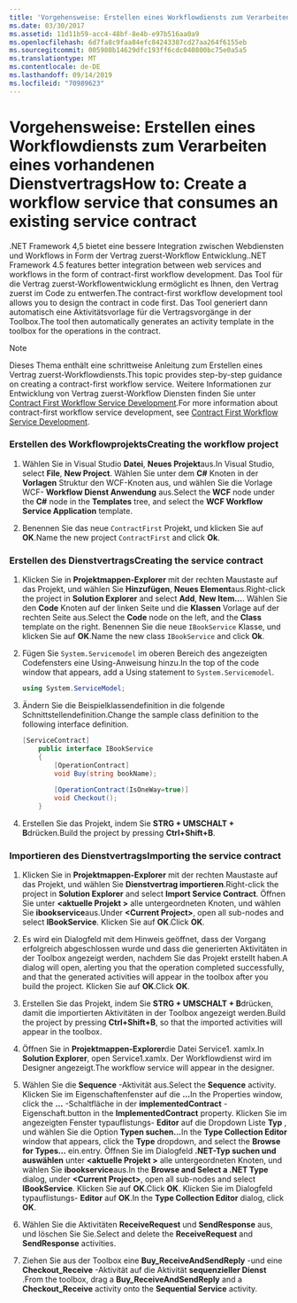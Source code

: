 ```yaml
---
title: 'Vorgehensweise: Erstellen eines Workflowdiensts zum Verarbeiten eines vorhandenen Dienstvertrags'
ms.date: 03/30/2017
ms.assetid: 11d11b59-acc4-48bf-8e4b-e97b516aa0a9
ms.openlocfilehash: 6d7fa8c9faa84efc84243387cd27aa264f6155eb
ms.sourcegitcommit: 005980b14629dfc193ff6cdc040800bc75e0a5a5
ms.translationtype: MT
ms.contentlocale: de-DE
ms.lasthandoff: 09/14/2019
ms.locfileid: "70989623"
---
```

# <a name="how-to-create-a-workflow-service-that-consumes-an-existing-service-contract"></a><span data-ttu-id="ecb03-102">Vorgehensweise: Erstellen eines Workflowdiensts zum Verarbeiten eines vorhandenen Dienstvertrags</span><span class="sxs-lookup"><span data-stu-id="ecb03-102">How to: Create a workflow service that consumes an existing service contract</span></span>
<span data-ttu-id="ecb03-103">.NET Framework 4,5 bietet eine bessere Integration zwischen Webdiensten und Workflows in Form der Vertrag zuerst-Workflow Entwicklung.</span><span class="sxs-lookup"><span data-stu-id="ecb03-103">.NET Framework 4.5 features better integration between web services and workflows in the form of contract-first workflow development.</span></span> <span data-ttu-id="ecb03-104">Das Tool für die Vertrag zuerst-Workflowentwicklung ermöglicht es Ihnen, den Vertrag zuerst im Code zu entwerfen.</span><span class="sxs-lookup"><span data-stu-id="ecb03-104">The contract-first workflow development tool allows you to design the contract in code first.</span></span> <span data-ttu-id="ecb03-105">Das Tool generiert dann automatisch eine Aktivitätsvorlage für die Vertragsvorgänge in der Toolbox.</span><span class="sxs-lookup"><span data-stu-id="ecb03-105">The tool then automatically generates an activity template in the toolbox for the operations in the contract.</span></span>  
  
> [!NOTE]
> <span data-ttu-id="ecb03-106">Dieses Thema enthält eine schrittweise Anleitung zum Erstellen eines Vertrag zuerst-Workflowdiensts.</span><span class="sxs-lookup"><span data-stu-id="ecb03-106">This topic provides step-by-step guidance on creating a contract-first workflow service.</span></span> <span data-ttu-id="ecb03-107">Weitere Informationen zur Entwicklung von Vertrag zuerst-Workflow Diensten finden Sie unter [Contract First Workflow Service Development](contract-first-workflow-service-development.md).</span><span class="sxs-lookup"><span data-stu-id="ecb03-107">For more information about contract-first workflow service development, see [Contract First Workflow Service Development](contract-first-workflow-service-development.md).</span></span>  
  
### <a name="creating-the-workflow-project"></a><span data-ttu-id="ecb03-108">Erstellen des Workflowprojekts</span><span class="sxs-lookup"><span data-stu-id="ecb03-108">Creating the workflow project</span></span>  
  
1. <span data-ttu-id="ecb03-109">Wählen Sie in Visual Studio **Datei**, **Neues Projekt**aus.</span><span class="sxs-lookup"><span data-stu-id="ecb03-109">In Visual Studio, select **File**, **New Project**.</span></span> <span data-ttu-id="ecb03-110">Wählen Sie unter dem **C#** Knoten in der **Vorlagen** Struktur den WCF-Knoten aus, und wählen Sie die Vorlage WCF- **Workflow Dienst Anwendung** aus.</span><span class="sxs-lookup"><span data-stu-id="ecb03-110">Select the **WCF** node under the **C#** node in the **Templates** tree, and select the **WCF Workflow Service Application** template.</span></span>  
  
2. <span data-ttu-id="ecb03-111">Benennen Sie das neue `ContractFirst` Projekt, und klicken Sie auf **OK**.</span><span class="sxs-lookup"><span data-stu-id="ecb03-111">Name the new project `ContractFirst` and click **Ok**.</span></span>  
  
### <a name="creating-the-service-contract"></a><span data-ttu-id="ecb03-112">Erstellen des Dienstvertrags</span><span class="sxs-lookup"><span data-stu-id="ecb03-112">Creating the service contract</span></span>  
  
1. <span data-ttu-id="ecb03-113">Klicken Sie in **Projektmappen-Explorer** mit der rechten Maustaste auf das Projekt, und wählen Sie **Hinzufügen**, **Neues Element**aus.</span><span class="sxs-lookup"><span data-stu-id="ecb03-113">Right-click the project in **Solution Explorer** and select **Add**, **New Item…**.</span></span> <span data-ttu-id="ecb03-114">Wählen Sie den **Code** Knoten auf der linken Seite und die **Klassen** Vorlage auf der rechten Seite aus.</span><span class="sxs-lookup"><span data-stu-id="ecb03-114">Select the **Code** node on the left, and the **Class** template on the right.</span></span> <span data-ttu-id="ecb03-115">Benennen Sie die neue `IBookService` Klasse, und klicken Sie auf **OK**.</span><span class="sxs-lookup"><span data-stu-id="ecb03-115">Name the new class `IBookService` and click **Ok**.</span></span>  
  
2. <span data-ttu-id="ecb03-116">Fügen Sie `System.Servicemodel` im oberen Bereich des angezeigten Codefensters eine Using-Anweisung hinzu.</span><span class="sxs-lookup"><span data-stu-id="ecb03-116">In the top of the code window that appears, add a Using statement to `System.Servicemodel`.</span></span>  
  
    ```csharp  
    using System.ServiceModel;  
    ```  
  
3. <span data-ttu-id="ecb03-117">Ändern Sie die Beispielklassendefinition in die folgende Schnittstellendefinition.</span><span class="sxs-lookup"><span data-stu-id="ecb03-117">Change the sample class definition to the following interface definition.</span></span>  
  
    ```csharp  
    [ServiceContract]  
        public interface IBookService  
        {  
            [OperationContract]  
            void Buy(string bookName);  
  
            [OperationContract(IsOneWay=true)]  
            void Checkout();  
        }  
    ```  
  
4. <span data-ttu-id="ecb03-118">Erstellen Sie das Projekt, indem Sie **STRG + UMSCHALT + B**drücken.</span><span class="sxs-lookup"><span data-stu-id="ecb03-118">Build the project by pressing **Ctrl+Shift+B**.</span></span>  
  
### <a name="importing-the-service-contract"></a><span data-ttu-id="ecb03-119">Importieren des Dienstvertrags</span><span class="sxs-lookup"><span data-stu-id="ecb03-119">Importing the service contract</span></span>  
  
1. <span data-ttu-id="ecb03-120">Klicken Sie in **Projektmappen-Explorer** mit der rechten Maustaste auf das Projekt, und wählen Sie **Dienstvertrag importieren**.</span><span class="sxs-lookup"><span data-stu-id="ecb03-120">Right-click the project in **Solution Explorer** and select **Import Service Contract**.</span></span> <span data-ttu-id="ecb03-121">Öffnen Sie unter  **\<aktuelle Projekt >** alle untergeordneten Knoten, und wählen Sie **ibookservice**aus.</span><span class="sxs-lookup"><span data-stu-id="ecb03-121">Under **\<Current Project>**, open all sub-nodes and select **IBookService**.</span></span> <span data-ttu-id="ecb03-122">Klicken Sie auf **OK**.</span><span class="sxs-lookup"><span data-stu-id="ecb03-122">Click **OK**.</span></span>  
  
2. <span data-ttu-id="ecb03-123">Es wird ein Dialogfeld mit dem Hinweis geöffnet, dass der Vorgang erfolgreich abgeschlossen wurde und dass die generierten Aktivitäten in der Toolbox angezeigt werden, nachdem Sie das Projekt erstellt haben.</span><span class="sxs-lookup"><span data-stu-id="ecb03-123">A dialog will open, alerting you that the operation completed successfully, and that the generated activities will appear in the toolbox after you build the project.</span></span> <span data-ttu-id="ecb03-124">Klicken Sie auf **OK**.</span><span class="sxs-lookup"><span data-stu-id="ecb03-124">Click **OK**.</span></span>  
  
3. <span data-ttu-id="ecb03-125">Erstellen Sie das Projekt, indem Sie **STRG + UMSCHALT + B**drücken, damit die importierten Aktivitäten in der Toolbox angezeigt werden.</span><span class="sxs-lookup"><span data-stu-id="ecb03-125">Build the project by pressing **Ctrl+Shift+B**, so that the imported activities will appear in the toolbox.</span></span>  
  
4. <span data-ttu-id="ecb03-126">Öffnen Sie in **Projektmappen-Explorer**die Datei Service1. xamlx.</span><span class="sxs-lookup"><span data-stu-id="ecb03-126">In **Solution Explorer**, open Service1.xamlx.</span></span> <span data-ttu-id="ecb03-127">Der Workflowdienst wird im Designer angezeigt.</span><span class="sxs-lookup"><span data-stu-id="ecb03-127">The workflow service will appear in the designer.</span></span>  
  
5. <span data-ttu-id="ecb03-128">Wählen Sie die **Sequence** -Aktivität aus.</span><span class="sxs-lookup"><span data-stu-id="ecb03-128">Select the **Sequence** activity.</span></span> <span data-ttu-id="ecb03-129">Klicken Sie im Eigenschaftenfenster auf die **...**</span><span class="sxs-lookup"><span data-stu-id="ecb03-129">In the Properties window, click the **…**</span></span> <span data-ttu-id="ecb03-130">-Schaltfläche in der **implementedContract** -Eigenschaft.</span><span class="sxs-lookup"><span data-stu-id="ecb03-130">button in the **ImplementedContract** property.</span></span> <span data-ttu-id="ecb03-131">Klicken Sie im angezeigten Fenster typauflistungs- **Editor** auf die Dropdown Liste **Typ** , und wählen Sie die Option **Typen suchen...**</span><span class="sxs-lookup"><span data-stu-id="ecb03-131">In the **Type Collection Editor** window that appears, click the **Type** dropdown, and select the **Browse for Types…**</span></span> <span data-ttu-id="ecb03-132">ein.</span><span class="sxs-lookup"><span data-stu-id="ecb03-132">entry.</span></span> <span data-ttu-id="ecb03-133">Öffnen Sie im Dialogfeld **.NET-Typ suchen und auswählen** unter  **\<aktuelle Projekt >** alle untergeordneten Knoten, und wählen Sie **ibookservice**aus.</span><span class="sxs-lookup"><span data-stu-id="ecb03-133">In the **Browse and Select a .NET Type** dialog, under **\<Current Project>**, open all sub-nodes and select **IBookService**.</span></span> <span data-ttu-id="ecb03-134">Klicken Sie auf **OK**.</span><span class="sxs-lookup"><span data-stu-id="ecb03-134">Click **OK**.</span></span> <span data-ttu-id="ecb03-135">Klicken Sie im Dialogfeld typauflistungs- **Editor** auf **OK**.</span><span class="sxs-lookup"><span data-stu-id="ecb03-135">In the **Type Collection Editor** dialog, click **OK**.</span></span>  
  
6. <span data-ttu-id="ecb03-136">Wählen Sie die Aktivitäten **ReceiveRequest** und **SendResponse** aus, und löschen Sie Sie.</span><span class="sxs-lookup"><span data-stu-id="ecb03-136">Select and delete the **ReceiveRequest** and **SendResponse** activities.</span></span>  
  
7. <span data-ttu-id="ecb03-137">Ziehen Sie aus der Toolbox eine **Buy_ReceiveAndSendReply** -und eine **Checkout_Receive** -Aktivität auf die Aktivität **sequenzieller Dienst** .</span><span class="sxs-lookup"><span data-stu-id="ecb03-137">From the toolbox, drag a **Buy_ReceiveAndSendReply** and a **Checkout_Receive** activity onto the **Sequential Service** activity.</span></span>
